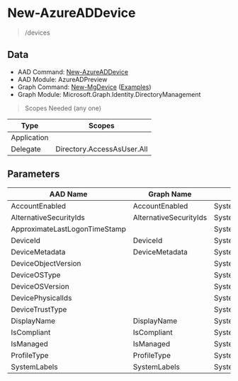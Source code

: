 # New-AzureADDevice

> /devices

## Data

+ AAD Command: [New-AzureADDevice](https://docs.microsoft.com/en-us/powershell/module/AzureAD/New-AzureADDevice?view=azureadps-2.0-preview)
+ AAD Module: AzureADPreview
+ Graph Command: [New-MgDevice](https://docs.microsoft.com/en-us/powershell/module/Microsoft.Graph.Identity.DirectoryManagement/New-MgDevice) ([Examples](https://github.com/orgs/msgraph/discussions?discussions_q=New-MgDevice))
+ Graph Module: Microsoft.Graph.Identity.DirectoryManagement

> Scopes Needed (any one)

|Type|Scopes|
|---|---|
|Application||
|Delegate|Directory.AccessAsUser.All|

## Parameters

|AAD Name|Graph Name|AAD Type|Graph Type|Infos|
|---|---|---|---|---|
|AccountEnabled|AccountEnabled|System.Nullable/System.Boolean|System.Management.Automation.SwitchParameter||
|AlternativeSecurityIds|AlternativeSecurityIds|System.Collections.Generic.List/Microsoft.Open.AzureAD.Model.AlternativeSecurityId|Microsoft.Graph.PowerShell.Models.IMicrosoftGraphAlternativeSecurityId[]||
|ApproximateLastLogonTimeStamp||System.Nullable/System.DateTime|||
|DeviceId|DeviceId|System.String|System.String||
|DeviceMetadata|DeviceMetadata|System.String|System.String||
|DeviceObjectVersion||System.Nullable/System.Int32|||
|DeviceOSType||System.String|||
|DeviceOSVersion||System.String|||
|DevicePhysicalIds||System.Collections.Generic.List/System.String|||
|DeviceTrustType||System.String|||
|DisplayName|DisplayName|System.String|System.String||
|IsCompliant|IsCompliant|System.Nullable/System.Boolean|System.Management.Automation.SwitchParameter||
|IsManaged|IsManaged|System.Nullable/System.Boolean|System.Management.Automation.SwitchParameter||
|ProfileType|ProfileType|System.String|System.String||
|SystemLabels|SystemLabels|System.Collections.Generic.List/System.String|System.String[]||

